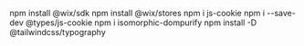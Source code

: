 npm install @wix/sdk
npm install @wix/stores
npm i js-cookie
npm i --save-dev @types/js-cookie
npm i isomorphic-dompurify
npm install -D @tailwindcss/typography
